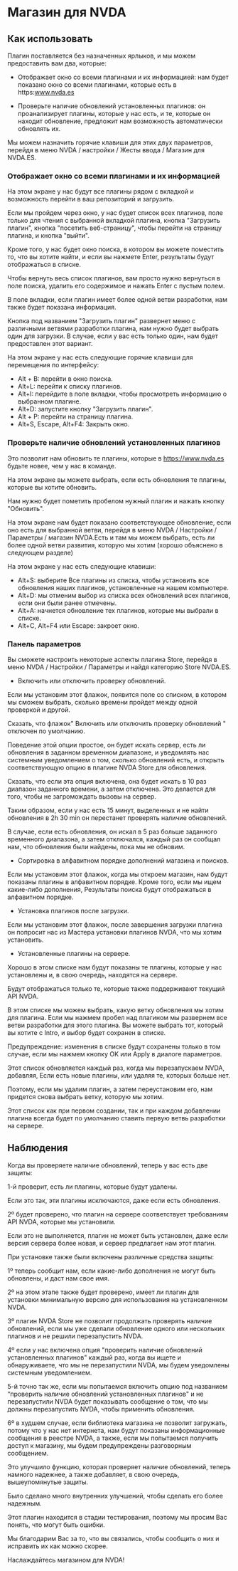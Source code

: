 # Магазин для NVDA
## Как использовать

Плагин поставляется без назначенных ярлыков, и мы можем предоставить вам два, которые:

* Отображает окно со всеми плагинами и их информацией: нам будет показано окно со всеми плагинами, которые есть в https:www.nvda.es

* Проверьте наличие обновлений установленных плагинов: он проанализирует плагины, которые у нас есть, и те, которые он находит обновление, предложит нам возможность автоматически обновлять их.

Мы можем назначить горячие клавиши для этих двух параметров, перейдя в меню NVDA / настройки / Жесты ввода / Магазин для NVDA.ES.

### Отображает окно со всеми плагинами и их информацией

На этом экране у нас будут все плагины рядом с вкладкой и возможность перейти в ваш репозиторий и загрузить.

Если мы пройдем через окно, у нас будет список всех плагинов, поле только для чтения с выбранной вкладкой плагина, кнопка "Загрузить плагин", кнопка "посетить веб-страницу", чтобы перейти на страницу плагина, и кнопка "выйти".

Кроме того, у нас будет окно поиска, в котором вы можете поместить то, что вы хотите найти, и если вы нажмете Enter, результаты будут отображаться в списке.

Чтобы вернуть весь список плагинов, вам просто нужно вернуться в поле поиска, удалить его содержимое и нажать Enter с пустым полем.

В поле вкладки, если плагин имеет более одной ветви разработки, нам также будет показана информация.

Кнопка под названием "Загрузить плагин" развернет меню с различными ветвями разработки плагина, нам нужно будет выбрать один для загрузки. В случае, если у вас есть только один, нам будет предоставлен этот вариант.

На этом экране у нас есть следующие горячие клавиши для перемещения по интерфейсу:

* Alt + B: перейти в окно поиска.
* Alt+L: перейти к списку плагинов.
* Alt+I: перейдите в поле вкладки, чтобы просмотреть информацию о выбранном плагине.
* Alt+D: запустите кнопку "Загрузить плагин".
* Alt + P: перейти на страницу плагина.
* Alt+S, Escape, Alt+F4: Закрыть окно.

### Проверьте наличие обновлений установленных плагинов

Это позволит нам обновить те плагины, которые в https://www.nvda.es будьте новее, чем у нас в команде.

На этом экране вы можете выбрать, если есть обновления те плагины, которые вы хотите обновить.

Нам нужно будет пометить пробелом нужный плагин и нажать кнопку "Обновить".

На этом экране нам будет показано соответствующее обновление, если оно есть для выбранной ветви, перейдя в меню NVDA / Настройки / Параметры / магазин NVDA.Есть и там мы можем выбрать, есть ли более одной ветви развития, которую мы хотим (хорошо объяснено в следующем разделе)

На этом экране у нас есть следующие клавиши:

* Alt+S: выберите Все плагины из списка, чтобы установить все обновления наших плагинов, установленные на нашем компьютере.
* Alt+D: мы отменим выбор из списка всех обновлений всех плагинов, если они были ранее отмечены.
* Alt+A: начнется обновление тех плагинов, которые мы выбрали в списке.
* Alt+C, Alt+F4 или Escape: закроет окно.

### Панель параметров

Вы сможете настроить некоторые аспекты плагина Store, перейдя в меню NVDA / Настройки / Параметры и найдя категорию Store NVDA.ES.

* Включить или отключить проверку обновлений.

Если мы установим этот флажок, появится поле со списком, в котором мы сможем выбрать, сколько времени пройдет между одной проверкой и другой.

Сказать, что флажок" Включить или отключить проверку обновлений " отключен по умолчанию.

Поведение этой опции простое, он будет искать сервер, есть ли обновления в заданном временном диапазоне, и уведомлять нас системным уведомлением о том, сколько обновлений есть, и открыть соответствующую опцию в плагине NVDA Store для обновления.

Сказать, что если эта опция включена, она будет искать в 10 раз диапазон заданного времени, а затем отключена. Это делается для того, чтобы не загромождать вызовы на сервер.

Таким образом, если у нас есть 15 минут, выделенных и не найти обновления в 2h 30 min он перестанет проверять наличие обновлений.

В случае, если есть обновления, он искал в 5 раз больше заданного временного диапазона, а затем отключался, каждый раз он сообщал нам, что обновления были найдены, пока мы не обновим.

* Сортировка в алфавитном порядке дополнений магазина и поисков.

Если мы установим этот флажок, когда мы откроем магазин, нам будут показаны плагины в алфавитном порядке. Кроме того, если мы ищем какие-либо дополнения, Результаты поиска будут отображаться в алфавитном порядке.

* Установка плагинов после загрузки.

Если мы установим этот флажок, после завершения загрузки плагина он попросит нас из Мастера установки плагинов NVDA, что мы хотим установить.

* Установленные плагины на сервере.

Хорошо в этом списке нам будут показаны те плагины, которые у нас установлены и, в свою очередь, находятся на сервере.

Будут отображаться только те, которые также поддерживают текущий API NVDA.

В этом списке мы можем выбрать, какую ветку обновления мы хотим для плагина. Если мы нажмем пробел над плагином мы развернем все ветви разработки для этого плагина. Вы можете выбрать тот, который вы хотите с Intro, и выбор будет сохранен в списке.

Предупреждение: изменения в списке будут сохранены только в том случае, если мы нажмем кнопку OK или Apply в диалоге параметров.

Этот список обновляется каждый раз, когда мы перезапускаем NVDA, добавляя, Если есть новые плагины, или удаляя те, которых больше нет.

Поэтому, если мы удалим плагин, а затем переустановим его, нам придется снова выбрать ветку, которую мы хотим.

Этот список как при первом создании, так и при каждом добавлении плагина всегда будет по умолчанию ставить первую ветвь разработки на сервере.

## Наблюдения

Когда вы проверяете наличие обновлений, теперь у вас есть две защиты:

1-й проверит, есть ли плагины, которые будут удалены.

Если это так, эти плагины исключаются, даже если есть обновления.

2º будет проверено, что плагин на сервере соответствует требованиям API NVDA, которые мы установили.

Если это не выполняется, плагин не может быть установлен, даже если версия сервера более новая, и сервер предлагает нам этот плагин.

При установке также были включены различные средства защиты:

1º теперь сообщит нам, если какие-либо дополнения не могут быть обновлены, и даст нам свое имя.

2º на этом этапе также будет проверено, имеет ли плагин для установки минимальную версию для использования на установленном NVDA.

3º плагин NVDA Store не позволит продолжать проверять наличие обновлений, если мы уже сделали обновление одного или нескольких плагинов и не решили перезапустить NVDA.

4º если у нас включена опция "проверить наличие обновлений установленных плагинов" каждый раз, когда вы ищете и обнаруживаете, что мы не перезапустили NVDA, мы будем уведомлены системным уведомлением.

5-й точно так же, если мы попытаемся включить опцию под названием “проверить наличие обновлений установленных плагинов" и не перезапустили NVDA будет показывать сообщение о том, что мы должны перезапустить NVDA, чтобы применить обновления.

6º в худшем случае, если библиотека магазина не позволит загружать, потому что у нас нет интернета, нам будут показаны информационные сообщения в реестре NVDA, а также, если мы попытаемся получить доступ к магазину, мы будем предупреждены разговорным сообщением.

Это улучшило функцию, которая проверяет наличие обновлений, теперь намного надежнее, а также добавляет, в свою очередь, вышеупомянутые защиты.

Было сделано много внутренних улучшений, чтобы сделать его более надежным.

Этот плагин находится в стадии тестирования, поэтому мы просим Вас понять, что могут быть ошибки.

Мы благодарим Вас за то, что вы связались, чтобы сообщить о них и исправить их как можно скорее.

Наслаждайтесь магазином для NVDA!
 